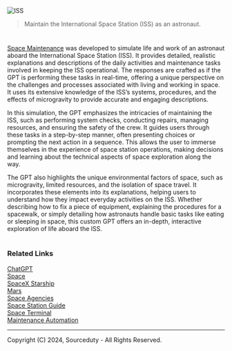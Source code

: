 ![ISS](https://github.com/user-attachments/assets/078e95e9-ca02-41da-a2f9-43d717427ca2)

> Maintain the International Space Station (ISS) as an astronaut.

#

[Space Maintenance](https://chatgpt.com/g/g-iY5m9L2EX-space-maintenance) was developed to simulate life and work of an astronaut aboard the International Space Station (ISS). It provides detailed, realistic explanations and descriptions of the daily activities and maintenance tasks involved in keeping the ISS operational. The responses are crafted as if the GPT is performing these tasks in real-time, offering a unique perspective on the challenges and processes associated with living and working in space. It uses its extensive knowledge of the ISS’s systems, procedures, and the effects of microgravity to provide accurate and engaging descriptions.

In this simulation, the GPT emphasizes the intricacies of maintaining the ISS, such as performing system checks, conducting repairs, managing resources, and ensuring the safety of the crew. It guides users through these tasks in a step-by-step manner, often presenting choices or prompting the next action in a sequence. This allows the user to immerse themselves in the experience of space station operations, making decisions and learning about the technical aspects of space exploration along the way.

The GPT also highlights the unique environmental factors of space, such as microgravity, limited resources, and the isolation of space travel. It incorporates these elements into its explanations, helping users to understand how they impact everyday activities on the ISS. Whether describing how to fix a piece of equipment, explaining the procedures for a spacewalk, or simply detailing how astronauts handle basic tasks like eating or sleeping in space, this custom GPT offers an in-depth, interactive exploration of life aboard the ISS.

#
### Related Links

[ChatGPT](https://github.com/sourceduty/ChatGPT)
<br>
[Space](https://github.com/sourceduty/Space)
<br>
[SpaceX Starship](https://github.com/sourceduty/SpaceX_Starship)
<br>
[Mars](https://github.com/sourceduty/Mars)
<br>
[Space Agencies](https://github.com/sourceduty/Space_Agencies)
<br>
[Space Station Guide](https://github.com/sourceduty/Space_Station_Guide)
<br>
[Space Terminal](https://github.com/sourceduty/Space_Terminal)
<br>
[Maintenance Automation](https://github.com/sourceduty/Maintenance_Automation)

***
Copyright (C) 2024, Sourceduty - All Rights Reserved.
